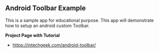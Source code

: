 ## Android Toolbar Example
This is a sample app for educational purpose. This app will demonstrate how to setup an android custom Toolbar.

**Project Page with Tutorial**
- https://intechgeek.com/android-toolbar/
